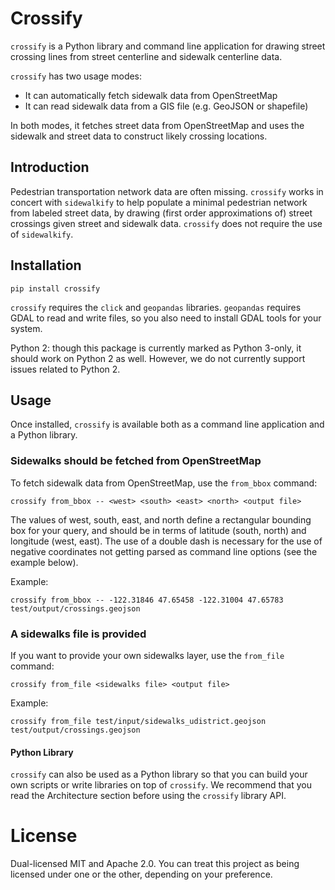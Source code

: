 # Crossify

`crossify` is a Python library and command line application for drawing
street crossing lines from street centerline and sidewalk centerline data.

`crossify` has two usage modes:

- It can automatically fetch sidewalk data from OpenStreetMap
- It can read sidewalk data from a GIS file (e.g. GeoJSON or shapefile)

In both modes, it fetches street data from OpenStreetMap and uses the sidewalk
and street data to construct likely crossing locations.

## Introduction

Pedestrian transportation network data are often missing. `crossify` works in
concert with `sidewalkify` to help populate a minimal pedestrian network from
labeled street data, by drawing (first order approximations of) street
crossings given street and sidewalk data. `crossify` does not require the use
of `sidewalkify`.

## Installation

`pip install crossify`

`crossify` requires the `click` and `geopandas` libraries.
`geopandas` requires GDAL to read and write files, so you also need to install
GDAL tools for your system.

Python 2: though this package is currently marked as Python 3-only, it should
work on Python 2 as well. However, we do not currently support issues related
to Python 2.

## Usage

Once installed, `crossify` is available both as a command line application
and a Python library.

### Sidewalks should be fetched from OpenStreetMap

To fetch sidewalk data from OpenStreetMap, use the `from_bbox` command:

    crossify from_bbox -- <west> <south> <east> <north> <output file>

The values of west, south, east, and north define a rectangular bounding box
for your query, and should be in terms of latitude (south, north) and longitude
(west, east). The use of a double dash is necessary for the use of negative
coordinates not getting parsed as command line options (see the example below).

Example:

    crossify from_bbox -- -122.31846 47.65458 -122.31004 47.65783
    test/output/crossings.geojson

### A sidewalks file is provided

If you want to provide your own sidewalks layer, use the `from_file` command:

    crossify from_file <sidewalks file> <output file>

Example:

    crossify from_file test/input/sidewalks_udistrict.geojson
    test/output/crossings.geojson


#### Python Library

`crossify` can also be used as a Python library so that you can build your
own scripts or write libraries on top of `crossify`. We recommend that you
read the Architecture section before using the `crossify` library API.

# License

Dual-licensed MIT and Apache 2.0. You can treat this project as being licensed
under one or the other, depending on your preference.
